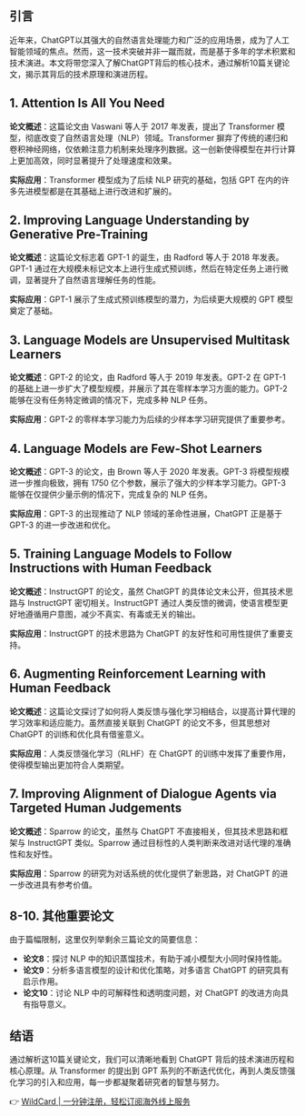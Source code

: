 ## 引言

近年来，ChatGPT以其强大的自然语言处理能力和广泛的应用场景，成为了人工智能领域的焦点。然而，这一技术突破并非一蹴而就，而是基于多年的学术积累和技术演进。本文将带您深入了解ChatGPT背后的核心技术，通过解析10篇关键论文，揭示其背后的技术原理和演进历程。

## 1. Attention Is All You Need

**论文概述**：这篇论文由 Vaswani 等人于 2017 年发表，提出了 Transformer 模型，彻底改变了自然语言处理（NLP）领域。Transformer 摒弃了传统的递归和卷积神经网络，仅依赖注意力机制来处理序列数据。这一创新使得模型在并行计算上更加高效，同时显著提升了处理速度和效果。

**实际应用**：Transformer 模型成为了后续 NLP 研究的基础，包括 GPT 在内的许多先进模型都是在其基础上进行改进和扩展的。

## 2. Improving Language Understanding by Generative Pre-Training

**论文概述**：这篇论文标志着 GPT-1 的诞生，由 Radford 等人于 2018 年发表。GPT-1 通过在大规模未标记文本上进行生成式预训练，然后在特定任务上进行微调，显著提升了自然语言理解任务的性能。

**实际应用**：GPT-1 展示了生成式预训练模型的潜力，为后续更大规模的 GPT 模型奠定了基础。

## 3. Language Models are Unsupervised Multitask Learners

**论文概述**：GPT-2 的论文，由 Radford 等人于 2019 年发表。GPT-2 在 GPT-1 的基础上进一步扩大了模型规模，并展示了其在零样本学习方面的能力。GPT-2 能够在没有任务特定微调的情况下，完成多种 NLP 任务。

**实际应用**：GPT-2 的零样本学习能力为后续的少样本学习研究提供了重要参考。

## 4. Language Models are Few-Shot Learners

**论文概述**：GPT-3 的论文，由 Brown 等人于 2020 年发表。GPT-3 将模型规模进一步推向极致，拥有 1750 亿个参数，展示了强大的少样本学习能力。GPT-3 能够在仅提供少量示例的情况下，完成复杂的 NLP 任务。

**实际应用**：GPT-3 的出现推动了 NLP 领域的革命性进展，ChatGPT 正是基于 GPT-3 的进一步改进和优化。

## 5. Training Language Models to Follow Instructions with Human Feedback

**论文概述**：InstructGPT 的论文，虽然 ChatGPT 的具体论文未公开，但其技术思路与 InstructGPT 密切相关。InstructGPT 通过人类反馈的微调，使语言模型更好地遵循用户意图，减少不真实、有毒或无关的输出。

**实际应用**：InstructGPT 的技术思路为 ChatGPT 的友好性和可用性提供了重要支持。

## 6. Augmenting Reinforcement Learning with Human Feedback

**论文概述**：这篇论文探讨了如何将人类反馈与强化学习相结合，以提高计算代理的学习效率和适应能力。虽然直接关联到 ChatGPT 的论文不多，但其思想对 ChatGPT 的训练和优化具有借鉴意义。

**实际应用**：人类反馈强化学习（RLHF）在 ChatGPT 的训练中发挥了重要作用，使得模型输出更加符合人类期望。

## 7. Improving Alignment of Dialogue Agents via Targeted Human Judgements

**论文概述**：Sparrow 的论文，虽然与 ChatGPT 不直接相关，但其技术思路和框架与 InstructGPT 类似。Sparrow 通过目标性的人类判断来改进对话代理的准确性和友好性。

**实际应用**：Sparrow 的研究为对话系统的优化提供了新思路，对 ChatGPT 的进一步改进具有参考价值。

## 8-10. 其他重要论文

由于篇幅限制，这里仅列举剩余三篇论文的简要信息：

- **论文8**：探讨 NLP 中的知识蒸馏技术，有助于减小模型大小同时保持性能。
- **论文9**：分析多语言模型的设计和优化策略，对多语言 ChatGPT 的研究具有启示作用。
- **论文10**：讨论 NLP 中的可解释性和透明度问题，对 ChatGPT 的改进方向具有指导意义。

## 结语

通过解析这10篇关键论文，我们可以清晰地看到 ChatGPT 背后的技术演进历程和核心原理。从 Transformer 的提出到 GPT 系列的不断迭代优化，再到人类反馈强化学习的引入和应用，每一步都凝聚着研究者的智慧与努力。

👉 [WildCard | 一分钟注册，轻松订阅海外线上服务](https://bit.ly/bewildcard)